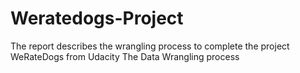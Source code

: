 # Weratedogs-Project
The report describes the wrangling process to complete the project WeRateDogs from Udacity The Data Wrangling process 
